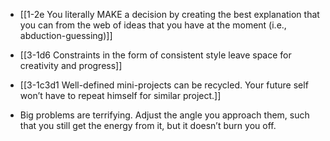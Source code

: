 - [[1-2e You literally MAKE a decision by creating the best explanation that you can from the web of ideas that you have at the moment (i.e., abduction-guessing)]]
- [[3-1d6 Constraints in the form of consistent style leave space for creativity and progress]]

- [[3-1c3d1 Well-defined mini-projects can be recycled. Your future self won’t have to repeat himself for similar project.]]

- Big problems are terrifying. Adjust the angle you approach them, such that you still get the energy from it, but it doesn’t burn you off.
